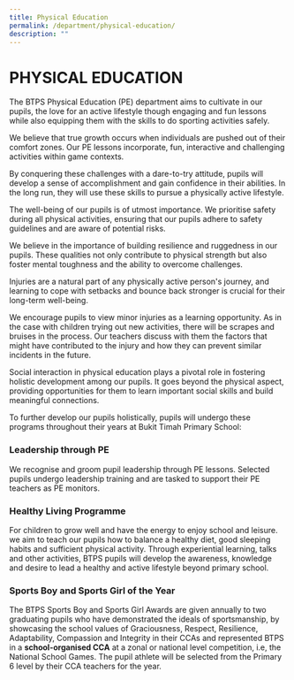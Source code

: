 ```yaml
---
title: Physical Education
permalink: /department/physical-education/
description: ""
---
```

# PHYSICAL EDUCATION


The BTPS Physical Education (PE) department aims to cultivate in our pupils, the love for an active lifestyle though engaging and fun lessons while also equipping them with the skills to do sporting activities safely.

We believe that true growth occurs when individuals are pushed out of their comfort zones. Our PE lessons incorporate, fun, interactive and challenging activities within game contexts. 

By conquering these challenges with a dare-to-try attitude, pupils will develop a sense of accomplishment and gain confidence in their abilities. In the long run, they will use these skills to pursue a physically active lifestyle. 

The well-being of our pupils is of utmost importance. We prioritise safety during all physical activities, ensuring that our pupils adhere to safety guidelines and are aware of potential risks.

We believe in the importance of building resilience and ruggedness in our pupils. These qualities not only contribute to physical strength but also foster mental toughness and the ability to overcome challenges. 

Injuries are a natural part of any physically active person's journey, and learning to cope with setbacks and bounce back stronger is crucial for their long-term well-being. 

We encourage pupils to view minor injuries as a learning opportunity. As in the case with children trying out new activities, there will be scrapes and bruises in the process. Our teachers discuss with them the factors that might have contributed to the injury and how they can prevent similar incidents in the future.

Social interaction in physical education plays a pivotal role in fostering holistic development among our pupils. It goes beyond the physical aspect, providing opportunities for them to learn important social skills and build meaningful connections. 

To further develop our pupils holistically, pupils will undergo these programs throughout their years at Bukit Timah Primary School:

<h3>Leadership through PE</h3>
We recognise and groom pupil leadership through PE lessons. Selected pupils undergo leadership training and are tasked to support their PE teachers as PE monitors. 

<h3>Healthy Living Programme</h3>
For children to grow well and have the energy to enjoy school and leisure. we aim to teach our pupils how to balance a healthy diet, good sleeping habits and sufficient physical activity. Through experiential learning, talks and other activities, BTPS pupils will develop the awareness, knowledge and desire to lead a healthy and active lifestyle beyond primary school. 

<h3>Sports Boy and Sports Girl of the Year</h3> 
The BTPS Sports Boy and Sports Girl Awards are given annually to two graduating pupils who have demonstrated the ideals of sportsmanship, by showcasing the school values of Graciousness, Respect, Resilience, Adaptability, Compassion and Integrity in their CCAs and represented BTPS in a <b>school-organised CCA</b> at a zonal or national level competition, i.e, the National School Games. The pupil athlete will be selected from the Primary 6 level by their CCA teachers for the year. 

